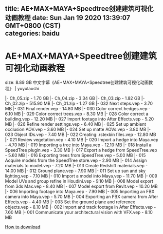 
title: AE+MAX+MAYA+Speedtree创建建筑可视化动画教程
date: Sun Jan 19 2020 13:39:07 GMT+0800 (CST)    
categories: baidu
---

# AE+MAX+MAYA+Speedtree创建建筑可视化动画教程
size: 8.89 GB
 中文字幕《AE+MAX+MAYA+Speedtree创建建筑可视化动画教程》 | yuyulaoshi
 
|- Ch_05.zip - 1.70 GB
|- Ch_04.zip - 3.34 GB
|- Ch_03.zip - 1.82 GB
|- Ch_02.zip - 515.90 MB
|- Ch_01.zip - 1.27 GB
|- 032 Next steps.vep - 3.70 MB
|- 031 Final render.vep - 14.80 MB
|- 030 Color correct hedges.vep - 6.10 MB
|- 029 Color correct trees.vep - 8.30 MB
|- 028 Color correct a building.vep - 12.20 MB
|- 027 Import footage into After Effects.vep - 5.20 MB
|- 026 Refine render settings.vep - 6.40 MB
|- 025 Set up ambient occlusion AOV.vep - 3.60 MB
|- 024 Set up matte AOVs.vep - 3.80 MB
|- 023 Object IDs.vep - 7.40 MB
|- 022 Creating .rstexbin files.vep - 12.80 MB
|- 021 Review vegetation.vep - 4.10 MB
|- 020 Import a hedge into Maya.vep - 4.70 MB
|- 019 Importing a tree into Maya.vep - 12.10 MB
|- 018 Install a SpeedTree plugin.vep - 3.30 MB
|- 017 Export a hedge from SpeedTree.vep - 5.60 MB
|- 016 Exporting trees from SpeedTree.vep - 5.00 MB
|- 015 Acquire models from the SpeedTree store.vep - 2.90 MB
|- 014 Assign materials to model.vep - 7.20 MB
|- 013 Create Redshift materials.vep - 14.00 MB
|- 012 Ground plane.vep - 7.90 MB
|- 011 Set up sun and sky lighting.vep - 7.10 MB
|- 010 Import a model into Maya.vep - 11.70 MB
|- 009 Model UVs and group refine in Houdini.vep - 9.10 MB
|- 008 Model export from 3ds Max.vep - 8.40 MB
|- 007 Model export from Revit.vep - 10.20 MB
|- 006 Importing footage into Maya.vep - 7.90 MB
|- 005 Importing an FBX camera into Maya.vep - 5.70 MB
|- 004 Exporting an FBX camera from After Effects.vep - 4.40 MB
|- 003 Set the ground plane and reference objects.vep - 8.10 MB
|- 002 Import and track footage in After Effects.vep - 7.60 MB
|- 001 Communicate your architectural vision with VFX.vep - 8.10 MB

[How to download](https://bpcam.bemobtrk.com/go/2ceec3aa-1ca2-46d6-b9ff-aaa5c184517c?jno=1104)